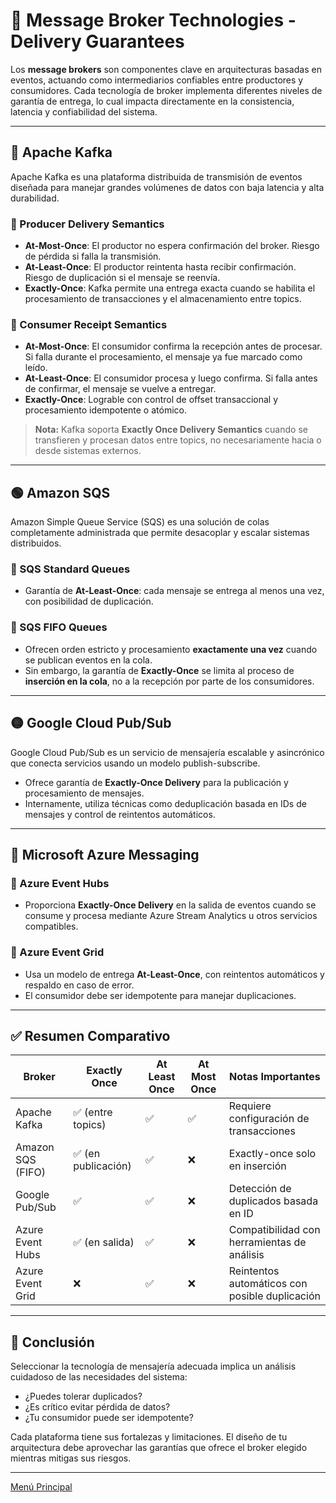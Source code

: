 # 🧵 Message Broker Technologies - Delivery Guarantees

Los **message brokers** son componentes clave en arquitecturas basadas en eventos, actuando como intermediarios confiables entre productores y consumidores. Cada tecnología de broker implementa diferentes niveles de garantía de entrega, lo cual impacta directamente en la consistencia, latencia y confiabilidad del sistema.

---

## 🎯 Apache Kafka

Apache Kafka es una plataforma distribuida de transmisión de eventos diseñada para manejar grandes volúmenes de datos con baja latencia y alta durabilidad.

### 🔸 Producer Delivery Semantics
- **At-Most-Once**: El productor no espera confirmación del broker. Riesgo de pérdida si falla la transmisión.
- **At-Least-Once**: El productor reintenta hasta recibir confirmación. Riesgo de duplicación si el mensaje se reenvía.
- **Exactly-Once**: Kafka permite una entrega exacta cuando se habilita el procesamiento de transacciones y el almacenamiento entre topics.

### 🔸 Consumer Receipt Semantics
- **At-Most-Once**: El consumidor confirma la recepción antes de procesar. Si falla durante el procesamiento, el mensaje ya fue marcado como leído.
- **At-Least-Once**: El consumidor procesa y luego confirma. Si falla antes de confirmar, el mensaje se vuelve a entregar.
- **Exactly-Once**: Lograble con control de offset transaccional y procesamiento idempotente o atómico.

> **Nota:** Kafka soporta **Exactly Once Delivery Semantics** cuando se transfieren y procesan datos entre topics, no necesariamente hacia o desde sistemas externos.

---

## 🟢 Amazon SQS

Amazon Simple Queue Service (SQS) es una solución de colas completamente administrada que permite desacoplar y escalar sistemas distribuidos.

### 🔸 SQS Standard Queues
- Garantía de **At-Least-Once**: cada mensaje se entrega al menos una vez, con posibilidad de duplicación.

### 🔸 SQS FIFO Queues
- Ofrecen orden estricto y procesamiento **exactamente una vez** cuando se publican eventos en la cola.
- Sin embargo, la garantía de **Exactly-Once** se limita al proceso de **inserción en la cola**, no a la recepción por parte de los consumidores.

---

## 🟡 Google Cloud Pub/Sub

Google Cloud Pub/Sub es un servicio de mensajería escalable y asincrónico que conecta servicios usando un modelo publish-subscribe.

- Ofrece garantía de **Exactly-Once Delivery** para la publicación y procesamiento de mensajes.
- Internamente, utiliza técnicas como deduplicación basada en IDs de mensajes y control de reintentos automáticos.

---

## 🔵 Microsoft Azure Messaging

### 🔸 Azure Event Hubs
- Proporciona **Exactly-Once Delivery** en la salida de eventos cuando se consume y procesa mediante Azure Stream Analytics u otros servicios compatibles.

### 🔸 Azure Event Grid
- Usa un modelo de entrega **At-Least-Once**, con reintentos automáticos y respaldo en caso de error.
- El consumidor debe ser idempotente para manejar duplicaciones.

---

## ✅ Resumen Comparativo

| Broker            | Exactly Once | At Least Once | At Most Once | Notas Importantes |
|------------------|--------------|---------------|---------------|--------------------|
| Apache Kafka      | ✅ (entre topics) | ✅             | ✅             | Requiere configuración de transacciones |
| Amazon SQS (FIFO) | ✅ (en publicación) | ✅             | ❌             | Exactly-once solo en inserción |
| Google Pub/Sub    | ✅            | ✅             | ❌             | Detección de duplicados basada en ID |
| Azure Event Hubs  | ✅ (en salida) | ✅             | ❌             | Compatibilidad con herramientas de análisis |
| Azure Event Grid  | ❌            | ✅             | ❌             | Reintentos automáticos con posible duplicación |

---

## 🧠 Conclusión

Seleccionar la tecnología de mensajería adecuada implica un análisis cuidadoso de las necesidades del sistema:  
- ¿Puedes tolerar duplicados?  
- ¿Es crítico evitar pérdida de datos?  
- ¿Tu consumidor puede ser idempotente?

Cada plataforma tiene sus fortalezas y limitaciones. El diseño de tu arquitectura debe aprovechar las garantías que ofrece el broker elegido mientras mitigas sus riesgos.

---

[Menú Principal](https://github.com/wilfredoha/microservices-event_driven-architecture)